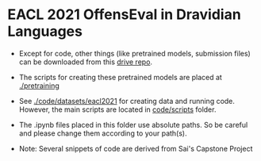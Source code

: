 # EACL 2021 OffensEval in Dravidian Languages

- Except for code, other things (like pretrained models, submission files) can be downloaded from this [drive repo](https://drive.google.com/drive/folders/1xnQ63uZ7Pq1go1K21OkgRkGFUkfizoT7?usp=sharing).
- The scripts for creating these pretrained models are placed at [./pretraining](./pretraining)
- See [./code/datasets/eacl2021](./code/datasets/eacl2021) for creating data and running code. However, the main scripts are located in [code/scripts](.code/scripts) folder.
- The .ipynb files placed in this folder use absolute paths. So be careful and please change them according to your path(s).

- Note: Several snippets of code are derived from Sai's Capstone Project
